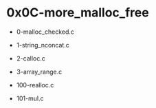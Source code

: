 # 0x0C-more\_malloc\_free

* 0-malloc\_checked.c

* 1-string\_nconcat.c

* 2-calloc.c

* 3-array\_range.c

* 100-realloc.c

* 101-mul.c

